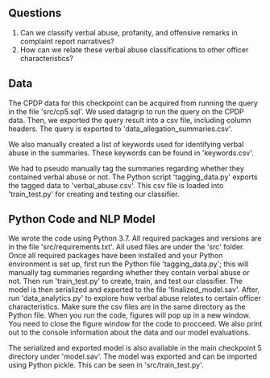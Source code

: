 ## Questions
1. Can we classify verbal abuse, profanity, and offensive remarks in complaint report narratives?
2. How can we relate these verbal abuse classifications to other officer characteristics?

## Data
The CPDP data for this checkpoint can be acquired from running the query in the file 'src/cp5.sql'. We used datagrip to run the query on the CPDP data. Then, we exported the query result into a csv file, including column headers. The query is exported to 'data_allegation_summaries.csv'. 

We also manually created a list of keywords used for identifying verbal abuse in the summaries. These keywords can be found in 'keywords.csv'. 

We had to pseudo manually tag the summaries regarding whether they contained verbal abuse or not. The Python script 'tagging_data.py' exports the tagged data to 'verbal_abuse.csv'. This csv file is loaded into 'train_test.py' for creating and testing our classifier.  

## Python Code and NLP Model
We wrote the code using Python 3.7. All required packages and versions are in the file 'src/requirements.txt'. All used files are under the 'src' folder. Once all required packages have been installed and your Python environment is set up, first run the Python file 'tagging_data.py'; this will manually tag summaries regarding whether they contain verbal abuse or not. Then run 'train_test.py' to create, train, and test our classifier. The model is then serialized and exported to the file 'finalized_model.sav'. After, run 'data_analytics.py' to explore how verbal abuse relates to certain officer characteristics. Make sure the csv files are in the same directory as the Python file. When you run the code, figures will pop up in a new window. You need to close the figure window for the code to procceed. We also print out to the console information about the data and our model evaluations. 

The serialized and exported model is also available in the main checkpoint 5 directory under 'model.sav'. The model was exported and can be imported using Python pickle. This can be seen in 'src/train_test.py'. 

